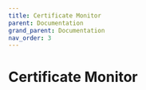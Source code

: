 ```yaml
---
title: Certificate Monitor
parent: Documentation
grand_parent: Documentation
nav_order: 3
---
```


# Certificate Monitor
